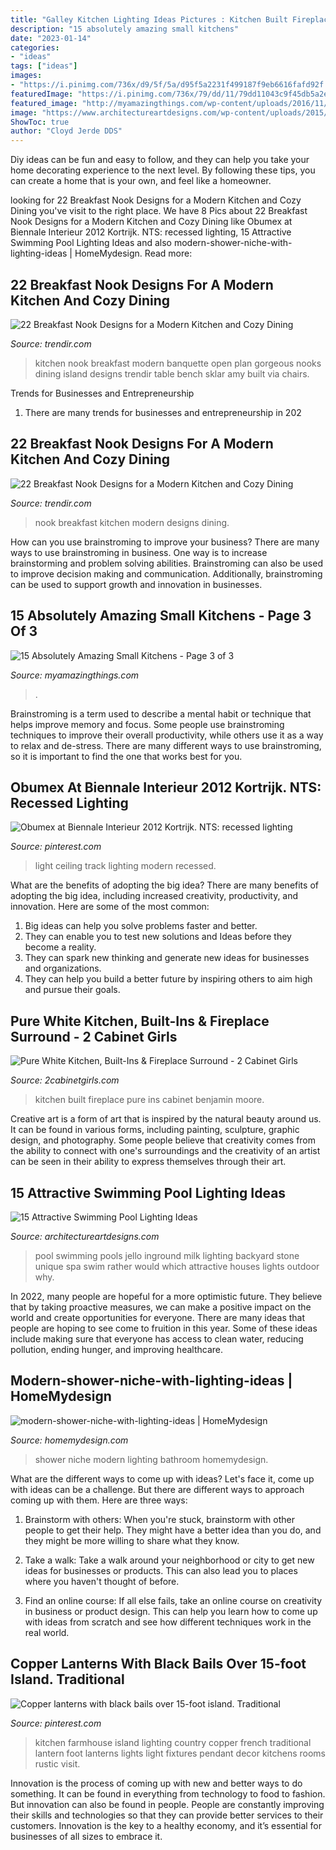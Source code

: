 ```yaml
---
title: "Galley Kitchen Lighting Ideas Pictures : Kitchen Built Fireplace Pure Ins Cabinet Benjamin Moore"
description: "15 absolutely amazing small kitchens"
date: "2023-01-14"
categories:
- "ideas"
tags: ["ideas"]
images:
- "https://i.pinimg.com/736x/d9/5f/5a/d95f5a2231f499187f9eb6616fafd92f.jpg"
featuredImage: "https://i.pinimg.com/736x/79/dd/11/79dd11043c9f45db5a2ed066e3bb3f1a--kitchen-lighting-over-island-copper-lantern.jpg"
featured_image: "http://myamazingthings.com/wp-content/uploads/2016/11/idea13-2.jpg"
image: "https://www.architectureartdesigns.com/wp-content/uploads/2015/09/11-630x420.jpg"
ShowToc: true
author: "Cloyd Jerde DDS"
---
```



Diy ideas can be fun and easy to follow, and they can help you take your home decorating experience to the next level. By following these tips, you can create a home that is your own, and feel like a homeowner.

	

		
looking for 22 Breakfast Nook Designs for a Modern Kitchen and Cozy Dining you've visit to the right place. We have 8 Pics about 22 Breakfast Nook Designs for a Modern Kitchen and Cozy Dining like Obumex at Biennale Interieur 2012 Kortrijk. NTS: recessed lighting, 15 Attractive Swimming Pool Lighting Ideas and also modern-shower-niche-with-lighting-ideas | HomeMydesign. Read more:
		
    
## 22 Breakfast Nook Designs For A Modern Kitchen And Cozy Dining

<img loading=lazy src="http://cdn.trendir.com/wp-content/uploads/old/trends/assets_c/2016/02/modern-kitchen-with-breakfast-banquette-nook-amy-sklar-2-thumb-630xauto-62892.jpg" onerror="this.onerror=null;this.src='https://tse4.mm.bing.net/th?id=OIP.rxeU2l6Ctksn-h3NM9hv0wAAAA&amp;pid=15.1';" alt="22 Breakfast Nook Designs for a Modern Kitchen and Cozy Dining">

_Source: trendir.com_

>kitchen nook breakfast modern banquette open plan gorgeous nooks dining island designs trendir table bench sklar amy built via chairs. 

	

Trends for Businesses and Entrepreneurship
1. There are many trends for businesses and entrepreneurship in 202
    
## 22 Breakfast Nook Designs For A Modern Kitchen And Cozy Dining

<img loading=lazy src="http://cdn.trendir.com/wp-content/uploads/old/trends/assets_c/2016/01/cozy-breakfast-nook-design-tgharchitects-1-thumb-autox944-62188.jpg" onerror="this.onerror=null;this.src='https://tse4.mm.bing.net/th?id=OIP.J-zsDDVNKD2vnhrHpz_yTAHaLG&amp;pid=15.1';" alt="22 Breakfast Nook Designs for a Modern Kitchen and Cozy Dining">

_Source: trendir.com_

>nook breakfast kitchen modern designs dining. 

	

How can you use brainstroming to improve your business?
There are many ways to use brainstroming in business. One way is to increase brainstorming and problem solving abilities. Brainstroming can also be used to improve decision making and communication. Additionally, brainstroming can be used to support growth and innovation in businesses.

    
## 15 Absolutely Amazing Small Kitchens - Page 3 Of 3

<img loading=lazy src="http://myamazingthings.com/wp-content/uploads/2016/11/idea13-2.jpg" onerror="this.onerror=null;this.src='https://tse3.mm.bing.net/th?id=OIP.JJEQhsUw3KVbkmLDI6RNbQHaLD&amp;pid=15.1';" alt="15 Absolutely Amazing Small Kitchens - Page 3 of 3">

_Source: myamazingthings.com_

>. 

	

Brainstroming is a term used to describe a mental habit or technique that helps improve memory and focus. Some people use brainstroming techniques to improve their overall productivity, while others use it as a way to relax and de-stress. There are many different ways to use brainstroming, so it is important to find the one that works best for you.

    
## Obumex At Biennale Interieur 2012 Kortrijk. NTS: Recessed Lighting

<img loading=lazy src="https://i.pinimg.com/736x/d9/5f/5a/d95f5a2231f499187f9eb6616fafd92f.jpg" onerror="this.onerror=null;this.src='https://tse4.mm.bing.net/th?id=OIP.pl56HR7xf04AdTOtnlHkdgHaLH&amp;pid=15.1';" alt="Obumex at Biennale Interieur 2012 Kortrijk. NTS: recessed lighting">

_Source: pinterest.com_

>light ceiling track lighting modern recessed. 

	

What are the benefits of adopting the big idea?
There are many benefits of adopting the big idea, including increased creativity, productivity, and innovation. Here are some of the most common: 
1. Big ideas can help you solve problems faster and better.
2. They can enable you to test new solutions and Ideas before they become a reality. 
3. They can spark new thinking and generate new ideas for businesses and organizations. 
4. They can help you build a better future by inspiring others to aim high and pursue their goals.

    
## Pure White Kitchen, Built-Ins &amp; Fireplace Surround - 2 Cabinet Girls

<img loading=lazy src="https://www.2cabinetgirls.com/wp-content/uploads/2020/04/IMG_3108-scaled.jpg" onerror="this.onerror=null;this.src='https://tse4.mm.bing.net/th?id=OIP.7_5gCXrBzrrlwLfylgIfOQHaJ4&amp;pid=15.1';" alt="Pure White Kitchen, Built-Ins &amp; Fireplace Surround - 2 Cabinet Girls">

_Source: 2cabinetgirls.com_

>kitchen built fireplace pure ins cabinet benjamin moore. 

	

Creative art is a form of art that is inspired by the natural beauty around us. It can be found in various forms, including painting, sculpture, graphic design, and photography. Some people believe that creativity comes from the ability to connect with one's surroundings and the creativity of an artist can be seen in their ability to express themselves through their art.

    
## 15 Attractive Swimming Pool Lighting Ideas

<img loading=lazy src="https://www.architectureartdesigns.com/wp-content/uploads/2015/09/11-630x420.jpg" onerror="this.onerror=null;this.src='https://tse2.mm.bing.net/th?id=OIP.3Z6KjQBjKxUGuG8hQ-_k_QHaE8&amp;pid=15.1';" alt="15 Attractive Swimming Pool Lighting Ideas">

_Source: architectureartdesigns.com_

>pool swimming pools jello inground milk lighting backyard stone unique spa swim rather would which attractive houses lights outdoor why. 

	

In 2022, many people are hopeful for a more optimistic future. They believe that by taking proactive measures, we can make a positive impact on the world and create opportunities for everyone. There are many ideas that people are hoping to see come to fruition in this year. Some of these ideas include making sure that everyone has access to clean water, reducing pollution, ending hunger, and improving healthcare.

    
## Modern-shower-niche-with-lighting-ideas | HomeMydesign

<img loading=lazy src="https://homemydesign.com/wp-content/uploads/2019/10/modern-shower-niche-with-lighting-ideas.jpg" onerror="this.onerror=null;this.src='https://tse3.mm.bing.net/th?id=OIP.DsJ2KRp6aTnbZbRkzIr-XgHaLS&amp;pid=15.1';" alt="modern-shower-niche-with-lighting-ideas | HomeMydesign">

_Source: homemydesign.com_

>shower niche modern lighting bathroom homemydesign. 

	

What are the different ways to come up with ideas?
Let's face it, come up with ideas can be a challenge. But there are different ways to approach coming up with them. Here are three ways: 
1. Brainstorm with others: When you're stuck, brainstorm with other people to get their help. They might have a better idea than you do, and they might be more willing to share what they know.

2. Take a walk: Take a walk around your neighborhood or city to get new ideas for businesses or products. This can also lead you to places where you haven't thought of before.

3. Find an online course: If all else fails, take an online course on creativity in business or product design. This can help you learn how to come up with ideas from scratch and see how different techniques work in the real world.

    
## Copper Lanterns With Black Bails Over 15-foot Island. Traditional

<img loading=lazy src="https://i.pinimg.com/736x/79/dd/11/79dd11043c9f45db5a2ed066e3bb3f1a--kitchen-lighting-over-island-copper-lantern.jpg" onerror="this.onerror=null;this.src='https://tse3.mm.bing.net/th?id=OIP.DPxDCGwdwKsICUVef0PV1wHaLH&amp;pid=15.1';" alt="Copper lanterns with black bails over 15-foot island. Traditional">

_Source: pinterest.com_

>kitchen farmhouse island lighting country copper french traditional lantern foot lanterns lights light fixtures pendant decor kitchens rooms rustic visit. 

	

Innovation is the process of coming up with new and better ways to do something. It can be found in everything from technology to food to fashion. But innovation can also be found in people. People are constantly improving their skills and technologies so that they can provide better services to their customers. Innovation is the key to a healthy economy, and it’s essential for businesses of all sizes to embrace it.


